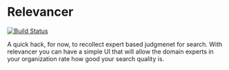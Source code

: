 # Relevancer

[![Build Status](https://travis-ci.org/purbon/relevancer.svg?branch=master)](https://travis-ci.org/purbon/relevancer)

A quick hack, for now, to recollect expert based judgmenet for search. With relevancer you can have a simple UI that will allow the domain experts in your organization rate how good your search quality is.
